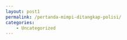 ```yaml
---
layout: post1
permalink: /pertanda-mimpi-ditangkap-polisi/
categories:
    - Uncategorized
---
```


